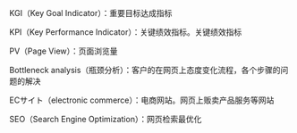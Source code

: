 <p>KGI（Key Goal Indicator）：重要目标达成指标<p>
<p>KPI（Key Performance Indicator）：关键绩效指标。关键绩效指标<p>
<p>PV（Page View）：页面浏览量<p>
<p>Bottleneck analysis（瓶颈分析）：客户的在网页上态度变化流程，各个步骤的问题的解决<p>
<p>ECサイト（electronic  commerce）：电商网站。网页上贩卖产品服务等网站<p>
<p>SEO（Search Engine Optimization）：网页检索最优化<p>
